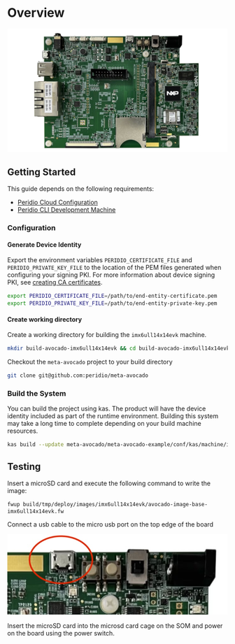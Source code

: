 # Overview

<img src="/img/integration/linux/reference-designs/imx6ullevk.jpg" />

## Getting Started

This guide depends on the following requirements:

* [Peridio Cloud Configuration](/integration/linux/overview#peridio-cloud-requirements)
* [Peridio CLI Development Machine](/integration/linux/overview#development-machine-requirements)

### Configuration

#### Generate Device Identity

Export the environment variables `PERIDIO_CERTIFICATE_FILE` and `PERIDIO_PRIVATE_KEY_FILE` to the location of the PEM files generated when configuring your signing PKI. For more information about device signing PKI, see [creating CA certificates](/platform/guides/creating-x509-certificates-with-openssl).

```bash
export PERIDIO_CERTIFICATE_FILE=/path/to/end-entity-certificate.pem
export PERIDIO_PRIVATE_KEY_FILE=/path/to/end-entity-private-key.pem
```

#### Create working directory

Create a working directory for building the `imx6ull14x14evk` machine.

```bash
mkdir build-avocado-imx6ull14x14evk && cd build-avocado-imx6ull14x14evk
```

Checkout the `meta-avocado` project to your build directory

```bash
git clone git@github.com:peridio/meta-avocado
```

### Build the System

You can build the project using kas. The product will have the device identity included as part of the runtime environment. Building this system may take a long time to complete depending on your build machine resources.

```bash
kas build --update meta-avocado/meta-avocado-example/conf/kas/machine/imx6ull14x14evk.yml
```

## Testing

Insert a microSD card and execute the following command to write the image:

```shell
fwup build/tmp/deploy/images/imx6ull14x14evk/avocado-image-base-imx6ull14x14evk.fw
```

Connect a usb cable to the micro usb port on the top edge of the board

<img src="/img/integration/linux/reference-designs/imx6ullevk-console.jpg" />

Insert the microSD card into the microsd card cage on the SOM and power on the board using the power switch.
